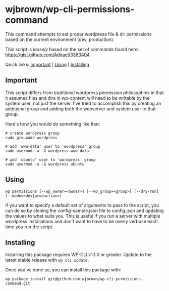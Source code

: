 wjbrown/wp-cli-permissions-command
==================================

This command attempts to set proper wordpress file &amp; dir permissions based on the current environment (dev, production).  

This script is *loosely* based on the set of commands found here: https://gist.github.com/Adirael/3383404.

Quick links: [Important](#important) | [Using](#using) | [Installing](#installing)


## Important

This script differs from traditional wordpress permission philosophies in that it assumes files and dirs in wp-content will need to be writable by the system user, not just the server.  I've tried to accomplish this by creating an additional group and adding both the webserver and system user to 
that group.

Here's how you would do something like that:

~~~
# create wordpress group
sudo groupadd wordpress

# add 'www-data' user to 'wordpress' group
sudo usermod -a -G wordpress www-data

# add 'ubuntu' user to 'wordpress' group
sudo usermod -a -G wordpress ubuntu
~~~


## Using

~~~
wp permissions [--wp_owner=<owner>] [--wp_group=<group>] [--dry-run] [--mode=<dev|production>]
~~~

If you want to specify a default set of arguments to pass to the script, you can do so by cloning the config-sample.json file to config.json and updating the values to what suits you.
This is useful if you run a server with multiple wordpress installations and don't want to 
have to be overly verbose each time you run the script.


## Installing

Installing this package requires WP-CLI v1.1.0 or greater. Update to the latest stable release with `wp cli update`.

Once you've done so, you can install this package with:

    wp package install git@github.com:wjbrown/wp-cli-permissions-command.git

